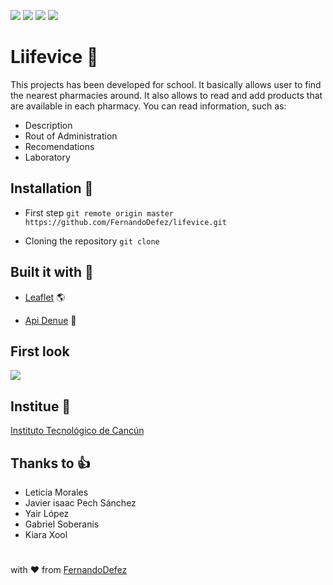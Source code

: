 ![](https://img.shields.io/github/issues/FernandoDefez/lifevice)
![](https://img.shields.io/github/forks/FernandoDefez/lifevice)
![](https://img.shields.io/github/stars/FernandoDefez/lifevice)
![](https://img.shields.io/github/license/FernandoDefez/lifevice)

# Liifevice :pill: 

This projects has been developed for school. It basically allows user to find the nearest pharmacies around. It also allows to read and add products that are available in each pharmacy. You can read information, such as:
- Description
- Rout of Administration
- Recomendations
- Laboratory 


## Installation :rocket:

- First step
```git remote origin master https://github.com/FernandoDefez/lifevice.git```

- Cloning the repository
```git clone```

## Built it with :hammer:

- [Leaflet](https://www.inegi.org.mx/servicios/api_denue.html) :earth_americas:

- [Api Denue](https://www.inegi.org.mx/servicios/api_denue.html) :convenience_store:


## First look 

![](https://github.com/FernandoDefez/lifevice/blob/master/public/common/images/index.png)


## Institue :school:

[Instituto Tecnológico de Cancún](https://www.cancun.tecnm.mx)


## Thanks to :thumbsup:

- Leticia Morales
- Javier isaac Pech Sánchez
- Yair López
- Gabriel Soberanis
- Kiara Xool


#
with :heart: from [FernandoDefez](https://github.com/FernandoDefez)